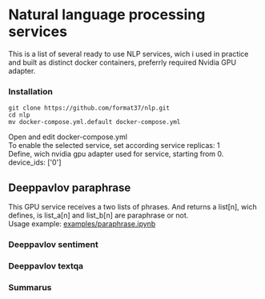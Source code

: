 # Natural language processing services
This is a list of several ready to use NLP services, wich i used in practice and built as distinct docker containers, preferrly required Nvidia GPU adapter.
### Installation
```
git clone https://github.com/format37/nlp.git
cd nlp
mv docker-compose.yml.default docker-compose.yml
```
Open and edit docker-compose.yml  
To enable the selected service, set according service replicas: 1  
Define, wich nvidia gpu adapter used for service, starting from 0. device_ids: ['0']
## Deeppavlov paraphrase
This GPU service receives a two lists of phrases.
And returns a list[n], wich defines, is list_a[n] and list_b[n] are paraphrase or not.  
Usage example: [examples/paraphrase.ipynb](https://github.com/format37/nlp/blob/main/examples/paraphrase.ipynb)
### Deeppavlov sentiment
### Deeppavlov textqa
### Summarus
